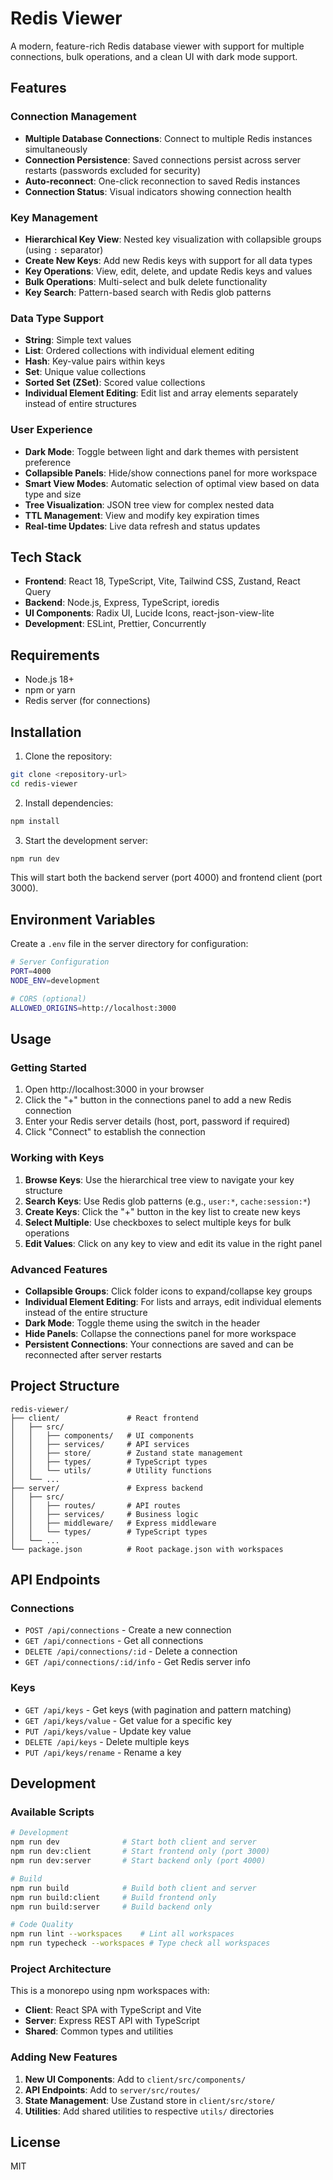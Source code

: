 # Redis Viewer

A modern, feature-rich Redis database viewer with support for multiple connections, bulk operations, and a clean UI with dark mode support.

## Features

### Connection Management
- **Multiple Database Connections**: Connect to multiple Redis instances simultaneously
- **Connection Persistence**: Saved connections persist across server restarts (passwords excluded for security)
- **Auto-reconnect**: One-click reconnection to saved Redis instances
- **Connection Status**: Visual indicators showing connection health

### Key Management
- **Hierarchical Key View**: Nested key visualization with collapsible groups (using `:` separator)
- **Create New Keys**: Add new Redis keys with support for all data types
- **Key Operations**: View, edit, delete, and update Redis keys and values
- **Bulk Operations**: Multi-select and bulk delete functionality
- **Key Search**: Pattern-based search with Redis glob patterns

### Data Type Support
- **String**: Simple text values
- **List**: Ordered collections with individual element editing
- **Hash**: Key-value pairs within keys
- **Set**: Unique value collections
- **Sorted Set (ZSet)**: Scored value collections
- **Individual Element Editing**: Edit list and array elements separately instead of entire structures

### User Experience
- **Dark Mode**: Toggle between light and dark themes with persistent preference
- **Collapsible Panels**: Hide/show connections panel for more workspace
- **Smart View Modes**: Automatic selection of optimal view based on data type and size
- **Tree Visualization**: JSON tree view for complex nested data
- **TTL Management**: View and modify key expiration times
- **Real-time Updates**: Live data refresh and status updates

## Tech Stack

- **Frontend**: React 18, TypeScript, Vite, Tailwind CSS, Zustand, React Query
- **Backend**: Node.js, Express, TypeScript, ioredis
- **UI Components**: Radix UI, Lucide Icons, react-json-view-lite
- **Development**: ESLint, Prettier, Concurrently

## Requirements

- Node.js 18+ 
- npm or yarn
- Redis server (for connections)

## Installation

1. Clone the repository:
```bash
git clone <repository-url>
cd redis-viewer
```

2. Install dependencies:
```bash
npm install
```

3. Start the development server:
```bash
npm run dev
```

This will start both the backend server (port 4000) and frontend client (port 3000).

## Environment Variables

Create a `.env` file in the server directory for configuration:

```bash
# Server Configuration
PORT=4000
NODE_ENV=development

# CORS (optional)
ALLOWED_ORIGINS=http://localhost:3000
```

## Usage

### Getting Started
1. Open http://localhost:3000 in your browser
2. Click the "+" button in the connections panel to add a new Redis connection
3. Enter your Redis server details (host, port, password if required)
4. Click "Connect" to establish the connection

### Working with Keys
1. **Browse Keys**: Use the hierarchical tree view to navigate your key structure
2. **Search Keys**: Use Redis glob patterns (e.g., `user:*`, `cache:session:*`)
3. **Create Keys**: Click the "+" button in the key list to create new keys
4. **Select Multiple**: Use checkboxes to select multiple keys for bulk operations
5. **Edit Values**: Click on any key to view and edit its value in the right panel

### Advanced Features
- **Collapsible Groups**: Click folder icons to expand/collapse key groups
- **Individual Element Editing**: For lists and arrays, edit individual elements instead of the entire structure
- **Dark Mode**: Toggle theme using the switch in the header
- **Hide Panels**: Collapse the connections panel for more workspace
- **Persistent Connections**: Your connections are saved and can be reconnected after server restarts

## Project Structure

```
redis-viewer/
├── client/               # React frontend
│   ├── src/
│   │   ├── components/   # UI components
│   │   ├── services/     # API services
│   │   ├── store/        # Zustand state management
│   │   ├── types/        # TypeScript types
│   │   └── utils/        # Utility functions
│   └── ...
├── server/               # Express backend
│   ├── src/
│   │   ├── routes/       # API routes
│   │   ├── services/     # Business logic
│   │   ├── middleware/   # Express middleware
│   │   └── types/        # TypeScript types
│   └── ...
└── package.json          # Root package.json with workspaces
```

## API Endpoints

### Connections
- `POST /api/connections` - Create a new connection
- `GET /api/connections` - Get all connections
- `DELETE /api/connections/:id` - Delete a connection
- `GET /api/connections/:id/info` - Get Redis server info

### Keys
- `GET /api/keys` - Get keys (with pagination and pattern matching)
- `GET /api/keys/value` - Get value for a specific key
- `PUT /api/keys/value` - Update key value
- `DELETE /api/keys` - Delete multiple keys
- `PUT /api/keys/rename` - Rename a key

## Development

### Available Scripts

```bash
# Development
npm run dev              # Start both client and server
npm run dev:client       # Start frontend only (port 3000)
npm run dev:server       # Start backend only (port 4000)

# Build
npm run build            # Build both client and server
npm run build:client     # Build frontend only
npm run build:server     # Build backend only

# Code Quality
npm run lint --workspaces    # Lint all workspaces
npm run typecheck --workspaces # Type check all workspaces
```

### Project Architecture

This is a monorepo using npm workspaces with:
- **Client**: React SPA with TypeScript and Vite
- **Server**: Express REST API with TypeScript
- **Shared**: Common types and utilities

### Adding New Features

1. **New UI Components**: Add to `client/src/components/`
2. **API Endpoints**: Add to `server/src/routes/`
3. **State Management**: Use Zustand store in `client/src/store/`
4. **Utilities**: Add shared utilities to respective `utils/` directories

## License

MIT